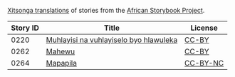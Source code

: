 [Xitsonga translations](http://my.africanstorybook.org/language/xitsonga) of stories from the [African Storybook Project](http://my.africanstorybook.org).

Story ID | Title | License
-------- | ----- | -------
0220 | [Muhlayisi na vuhlayiselo byo hlawuleka](http://www.africanstorybook.org/stories/muhlayisi-na-vuhlayiselo-byo-hlawuleka) | [CC-BY](https://creativecommons.org/licenses/by/4.0/)
0262 | [Mahewu](http://my.africanstorybook.org/stories/mahewu) | [CC-BY](https://creativecommons.org/licenses/by/4.0/)
0264 | [Mapapila](http://my.africanstorybook.org/stories/mapapila) | [CC-BY-NC](http://creativecommons.org/licenses/by-nc/3.0/)
